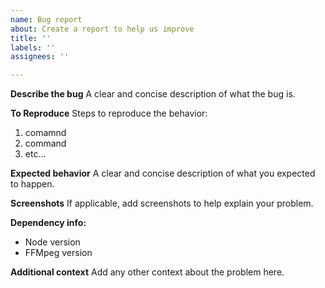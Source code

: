 ```yaml
---
name: Bug report
about: Create a report to help us improve
title: ''
labels: ''
assignees: ''

---
```


**Describe the bug**
A clear and concise description of what the bug is.

**To Reproduce**
Steps to reproduce the behavior:
1. comamnd
2. command
3. etc...

**Expected behavior**
A clear and concise description of what you expected to happen.

**Screenshots**
If applicable, add screenshots to help explain your problem.

**Dependency info:**
 - Node version
 - FFMpeg version

**Additional context**
Add any other context about the problem here.

